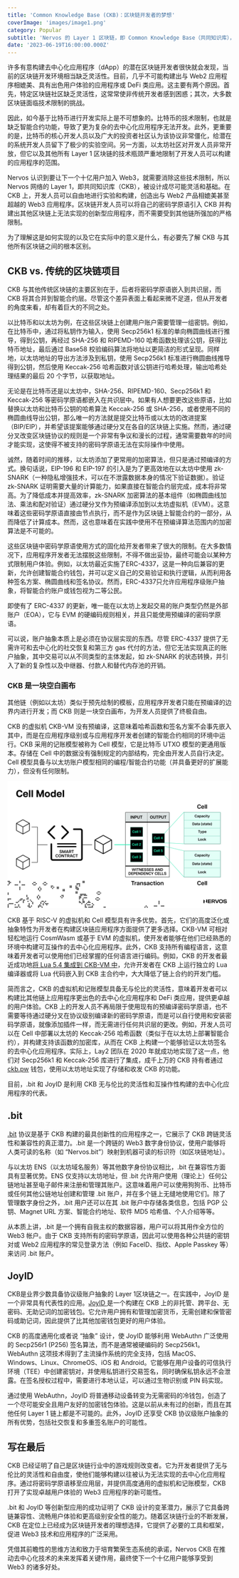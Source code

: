 ```yaml
---
title: 'Common Knowledge Base (CKB)：区块链开发者的梦想'
coverImage: 'images/image1.png'
category: Popular
subtitle: 'Nervos 的 Layer 1 区块链，即 Common Knowledge Base（共同知识库），允许开发者使用自己的密码学原语并构建具有卓越用户体验的去中心化应用程序，这是在任何其他链上不可能实现的。'
date: '2023-06-19T16:00:00.000Z'
---
```

许多有意构建去中心化应用程序（dApp）的潜在区块链开发者很快就会发现，当前的区块链开发环境相当缺乏灵活性。目前，几乎不可能构建出与 Web2 应用程序相媲美、具有出色用户体验的应用程序或 DeFi 类应用。这主要有两个原因。首先，特定区块链社区缺乏灵活性，这常常使非传统开发者感到困惑；其次，大多数区块链面临技术限制的挑战。

因此，如今基于比特币进行开发实际上是不可想象的。比特币的技术限制，也就是缺乏智能合约功能，导致了更为复杂的去中心化应用程序无法开发。此外，更重要的是，比特币的核心开发人员以及广大的投资者社区认为该协议非常僵化，给潜在的系统开发人员留下了极少的实验空间。另一方面，以太坊社区对开发人员非常开放，但它以及其他所有 Layer 1 区块链的技术瓶颈严重地限制了开发人员可以构建的应用程序的范围。

Nervos 认识到要让下一个十亿用户加入 Web3，就需要消除这些技术限制，所以 Nervos 网络的 Layer 1，即共同知识库（CKB），被设计成尽可能灵活和基础。在 CKB 上，开发人员可以自由地进行实验和构建，创造出与 Web2 产品相媲美甚至超越的 Web3 应用程序。区块链开发人员可以将自己的密码学原语引入 CKB 并构建出其他区块链上无法实现的创新型应用程序，而不需要受到其他链所强加的严格限制。

为了理解这是如何实现的以及它在实际中的意义是什么，有必要先了解 CKB 与其他所有区块链之间的根本区别。




## CKB vs. 传统的区块链项目

CKB 与其他传统区块链的主要区别在于，后者将密码学原语嵌入到共识层，而 CKB 将其合并到智能合约层。尽管这个差异表面上看起来微不足道，但从开发者的角度来看，却有着巨大的不同之处。

以比特币和以太坊为例，在这些区块链上创建用户账户需要管理一组密钥。例如，在比特币中，通过将私钥作为输入，使用 Secp256k1 标准的单向椭圆曲线进行推导，得到公钥，再经过 SHA-256 和 RIPEMD-160 哈希函数处理该公钥，获得比特币地址，最后通过 Base58 校验编码算法将地址以更简洁的形式呈现。同样地，以太坊地址的导出方法涉及到私钥，使用 Secp256k1 标准进行椭圆曲线推导得到公钥，然后使用 Keccak-256 哈希函数对该公钥进行哈希处理，输出哈希处理结果的最后 20 个字节，以获取地址。

无论是在比特币还是以太坊中，SHA-256、RIPEMD-160、Secp256k1 和 Keccak-256 等密码学原语都嵌入在共识层中。如果有人想要更改这些原语，比如替换以太坊和比特币公钥的哈希算法 Keccak-256 或 SHA-256，或者使用不同的椭圆曲线导出公钥，那么唯一的方法就是提交比特币或以太坊的改进提案（BIP/EIP），并希望该提案能够通过硬分叉在各自的区块链上实施。然而，通过硬分叉改变区块链协议的规则是一个非常有争议和漫长的过程，通常需要数年的时间才能实现，这使得不被支持的密码学原语无法在实际操作中使用。

诚然，随着时间的推移，以太坊添加了更常用的加密算法，但只是通过预编译的方式。换句话说，EIP-196 和 EIP-197 的引入是为了更高效地在以太坊中使用 zk-SNARK（一种隐私增强技术，可以在不泄露数据本身的情况下验证数据）。验证 zk-SNARK 证明需要大量的计算能力，如果直接在智能合约层完成，成本将非常高。为了降低成本并提高效率，zk-SNARK 加密算法的基本组件（如椭圆曲线加法、乘法和配对验证）通过硬分叉作为预编译添加到以太坊虚拟机（EVM）。这意味着这些密码学原语直接由节点执行，而不是作为区块链上智能合约的一部分，从而降低了计算成本。然而，这也意味着在实践中使用不在预编译算法范围内的加密算法是不可能的。

这些区块链中密码学原语使用方式的固化给开发者带来了很大的限制。在大多数情况下，应用程序开发者无法摆脱这些限制，不得不做出妥协，最终可能会以某种方式限制用户体验。例如，以太坊最近实施了ERC-4337，这是一种向后兼容的更新，允许创建智能合约钱包，并可以定义自己的交易验证和执行逻辑，从而利用各种签名方案、椭圆曲线和签名协议。然而，ERC-4337只允许应用程序级账户抽象，将智能合约账户或钱包视为二等公民。

即使有了 ERC-4337 的更新，唯一能在以太坊上发起交易的账户类型仍然是外部账户（EOA），它与 EVM 的硬编码规则相关，并且只能使用预编译的密码学原语。

可以说，账户抽象本质上是必须在协议层实现的东西。尽管 ERC-4337 提供了无需许可和去中心化的社交恢复和第三方 gas 代付的方法，但它无法实现真正的账户抽象，其中交易可以从不同类型的主体发起，如 zk-SNARK 的状态转换，并引入了新的复杂性以及中继器、付款人和替代内存池的开销。


### CKB 是一块空白画布

其他链（例如以太坊）类似于预先绘制的模板，应用程序开发者只能在预编译的边界内进行开发；而 CKB 则是一块空白画布，为开发人员提供了终极自由。

CKB 的虚拟机 CKB-VM 没有预编译，这意味着哈希函数和签名方案不会事先嵌入其中，而是在应用程序级别或与应用程序开发者创建的智能合约相同的环境中运行。CKB 采用的记账模型被称为 Cell 模型，它是比特币 UTXO 模型的更通用版本。存储在 Cell 中的数据没有强制规定的内部结构，完全由开发人员自行决定。Cell 模型具备与以太坊账户模型相同的编程/智能合约功能（并具备更好的扩展能力），但没有任何限制。

![alt_text](images/image2.png 'image_tooltip')

CKB 基于 RISC-V 的虚拟机和 Cell 模型具有许多优势。首先，它们的高度泛化或抽象特性为开发者在构建区块链应用程序方面提供了更多选择。CKB-VM 可相对轻松地运行 CosmWasm 或基于 EVM 的虚拟机，使开发者能够在他们已经熟悉的环境中构建可互操作的去中心化应用程序。此外，CKB 支持所有编程语言，这意味着开发者可以使用他们已经掌握的任何语言进行编码。例如，CKB 的开发者最近成功地[将 Lua 5.4 集成到 CKB-VM 中](https://blog.cryptape.com/enhancing-ergonomics-and-extensibility-of-ckb-contract-development-with-lua#heading-introduction)，允许开发者在 CKB 上运行独立的 Lua 编译器或将 Lua 代码嵌入到 CKB 主合约中，大大降低了链上合约的开发门槛。

简而言之，CKB 的虚拟机和记账模型具备无与伦比的灵活性，意味着开发者可以构建比其他链上应用程序更出色的去中心化应用程序和 DeFi 类应用，提供更卓越的用户体验。CKB 上的开发人员不再局限于使用现有的预编译密码学原语，也不需要等待通过硬分叉在协议级别编译新的密码学原语，而是可以自行使用和安装密码学原语，就像添加插件一样，而无需进行任何共识层的更改。例如，开发人员可以在 Cell 中部署以太坊的 Keccak-256 哈希函数（类似于在以太坊上部署智能合约），并构建支持该函数的加密库，从而在 CKB 上构建一个能够验证以太坊签名的去中心化应用程序。实际上，Lay2 团队在 2020 年就成功地实现了这一点，他们对 Secp256k1 和 Keccak-256 库进行了集成，成千上万的 CKB 持有者通过 [ckb.pw](https://ckb.pw/#/) 钱包，使用以太坊地址实现了存储和收发 CKB 的功能。

目前，.bit 和 JoyID 是利用 CKB 无与伦比的灵活性和互操作性构建的去中心化应用程序的代表。




## .bit

[.bit](https://did.id) 协议是基于 CKB 构建的最具创新性的应用程序之一，它展示了 CKB 跨链灵活性和兼容性的真正潜力。.bit 是一个跨链的 Web3 数字身份协议，使用户能够将人类可读的名称（如 “Nervos.bit”）映射到机器可读的标识符（如区块链地址）。

与以太坊 ENS（以太坊域名服务）等其他数字身份协议相比，.bit 在兼容性方面具有显著优势。ENS 仅支持以太坊地址，但 .bit 允许用户使用（理论上）任何公链地址甚至电子邮件来注册和管理其账户。这意味着用户可以使用狗狗币、比特币或任何其他公链地址创建和管理 .bit 账户，并在多个链上无缝地使用它们。除了管理数字身份之外，.bit 用户还可以在其 .bit 账户中存储各类信息，包括 PGP 公钥、Magnet URL 方案、智能合约地址、软件 MD5 哈希值、个人介绍等等。

从本质上讲，.bit 是一个拥有自我主权的数据容器，用户可以将其用作全方位的 Web3 帐户。由于 CKB 支持所有的密码学原语，因此可以使用各种公共链的密钥对或 Web2 应用程序的常见登录方法（例如 FaceID、指纹、Apple Passkey 等）来访问 .bit 账户。




## JoyID

CKB是业界少数具备协议级账户抽象的 Layer 1区块链之一。在实践中，JoyID 是一个非常具有代表性的应用。[JoyID ](https://joy.id/)是一个构建在 CKB 上的非托管、跨平台、无密码、无助记词的加密钱包。它允许用户拥有和管理加密货币，无需创建和保管密码或助记词，因此提供了比其他加密钱包更好的用户体验。

CKB 的高度通用化或者说 “抽象” 设计，使 JoyID 能够利用 WebAuthn 广泛使用的 Secp256r1 (P256) 签名算法，而不是通常被硬编码的 Secp256k1。WebAuthn 这项技术得到了主流操作系统的完全支持，包括 MacOS、Windows、Linux、ChromeOS、iOS 和 Android。它能够在用户设备的可信执行环境（TEE）中创建密钥对，并使用私钥进行交易签名，同时确保私钥永远不会泄露。在签名授权过程中，需要进行本地认证，可以通过生物识别或 PIN 码实现。

通过使用 WebAuthn，JoyID 将普通移动设备转变为无需密码的冷钱包，创造了一个尽可能安全且用户友好的加密钱包体验。这是以前从未有过的创新，而且在其他任何 Layer 1 链上都是不可能的。此外，JoyID 还享受 CKB 协议级账户抽象的所有优势，包括社交恢复和多重签名账户的可能性。




## 写在最后

CKB 已经证明了自己是区块链行业中的游戏规则改变者。它为开发者提供了无与伦比的灵活性和自由度，使他们能够构建以往被认为无法实现的去中心化应用程序。通过将密码学原语移至应用层，并提供高度通用的虚拟机和记账模型，CKB 打开了实现卓越用户体验的 Web3 应用程序的新可能性。

.bit 和 JoyID 等创新型应用的成功证明了 CKB 设计的变革潜力，展示了它具备跨链兼容性、流畅用户体验和更高级别安全性的能力。随着区块链行业的不断发展，CKB 在定位上已经成为区块链开发者的理想选择，它提供了必要的工具和框架，促进 Web3 技术和应用程序的广泛采用。

凭借其前瞻性的思维方法和致力于培育繁荣生态系统的承诺，Nervos CKB 在推动去中心化技术的未来发挥着关键作用，最终使下一个十亿用户能够享受到 Web3 的诸多好处。

